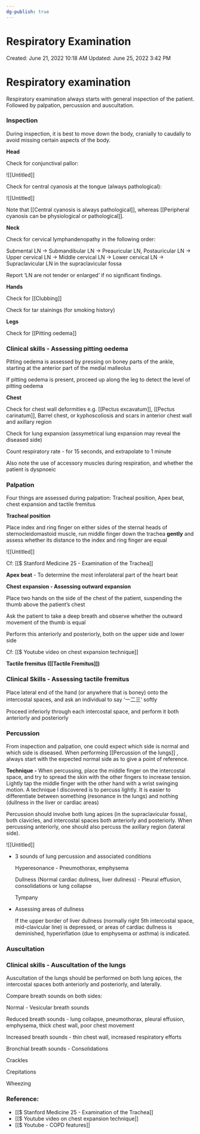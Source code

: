 ```yaml
---
dg-publish: true
---
```


# Respiratory Examination

Created: June 21, 2022 10:18 AM
Updated: June 25, 2022 3:42 PM

# Respiratory examination

Respiratory examination always starts with general inspection of the patient. Followed by palpation, percussion and auscultation.

### Inspection

During inspection, it is best to move down the body, cranially to caudally to avoid missing certain aspects of the body.

**Head**

Check for conjunctival pallor:

![[Untitled]]

Check for central cyanosis at the tongue (always pathological):

![[Untitled]]

Note that [[Central cyanosis is always pathological]], whereas [[Peripheral cyanosis can be physiological or pathological]].

**Neck**

Check for cervical lymphandenopathy in the following order:

Submental LN → Submandibular LN → Preauricular LN, Postauricular LN → Upper cervical LN → Middle cervical LN → Lower cervical LN → Supraclavicular LN in the supraclavicular fossa

Report ‘LN are not tender or enlarged’ if no significant findings.

**Hands**

Check for [[Clubbing]] 

Check for tar stainings (for smoking history)

**Legs**

Check for [[Pitting oedema]] 

### Clinical skills - Assessing pitting oedema

Pitting oedema is assessed by pressing on boney parts of the ankle, starting at the anterior part of the medial malleolus

If pitting oedema is present, proceed up along the leg to detect the level of pitting oedema

**Chest**

Check for chest wall deformities e.g. [[Pectus excavatum]], [[Pectus carinatum]], Barrel chest, or kyphoscoliosis and scars in anterior chest wall and axillary region

Check for lung expansion (assymetrical lung expansion may reveal the diseased side)

Count respiratory rate - for 15 seconds, and extrapolate to 1 minute

Also note the use of accessory muscles during respiration, and whether the patient is dyspnoeic

### Palpation

Four things are assessed during palpation: Tracheal position, Apex beat, chest expansion and tactile fremitus

**Tracheal position**

Place index and ring finger on either sides of the sternal heads of sternocleidomastoid muscle, run middle finger down the trachea **gently** and assess whether its distance to the index and ring finger are equal

![[Untitled]]

Cf: [[$ Stanford Medicine 25 - Examination of the Trachea]] 

**Apex beat** - To determine the most inferolateral part of the heart beat

**Chest expansion - Assessing outward expansion**

Place two hands on the side of the chest of the patient, suspending the thumb above the patient’s chest

Ask the patient to take a deep breath and observe whether the outward movement of the thumb is equal

Perform this anteriorly and posteriorly, both on the upper side and lower side

Cf: [[$ Youtube video on chest expansion technique]] 

**Tactile fremitus ([[Tactile Fremitus]])**

### Clinical Skills - Assessing tactile fremitus

Place lateral end of the hand (or anywhere that is boney) onto the intercostal spaces, and ask an individual to say ‘一二三‘ softly

Proceed inferiorly through each intercostal space, and perform it both anteriorly and posteriorly

### Percussion

From inspection and palpation, one could expect which side is normal and which side is diseased. When performing [[Percussion of the lungs]] , always start with the expected normal side as to give a point of reference.

**Technique -** When percussing, place the middle finger on the intercostal space, and try to spread the skin with the other fingers to increase tension. Lightly tap the middle finger with the other hand with a wrist swinging motion. A technique I discovered is to percuss lightly. It is easier to differentiate between something (resonance in the lungs) and nothing (dullness in the liver or cardiac areas)

Percussion should involve both lung apices (in the supraclavicular fossa), both clavicles, and intercostal spaces both anteriorly and posteriorly. When percussing anteriorly, one should also percuss the axillary region (lateral side).

![[Untitled]]

- 3 sounds of lung percussion and associated conditions
    
    Hyperesonance - Pneumothorax, emphysema
    
    Dullness (Normal cardiac dullness, liver dullness) -  Pleural effusion, consolidations or lung collapse
    
    Tympany
    
- Assessing areas of dullness
    
    If the upper border of liver dullness (normally right 5th intercostal space, mid-clavicular line) is depressed, or areas of cardiac dullness is deminished, hyperinflation (due to emphysema or asthma) is indicated.
    

### Auscultation

### Clinical skills - Auscultation of the lungs

Auscultation of the lungs should be performed on both lung apices, the intercostal spaces both anteriorly and posteriorly, and laterally.

Compare breath sounds on both sides:

Normal - Vesicular breath sounds

Reduced breath sounds - lung collapse, pneumothorax, pleural effusion, emphysema, thick chest wall, poor chest movement

Increased breath sounds - thin chest wall, increased respiratory efforts

Bronchial breath sounds - Consolidations

Crackles

Crepitations

Wheezing

### Reference:

- [[$ Stanford Medicine 25 - Examination of the Trachea]]
- [[$ Youtube video on chest expansion technique]]
- [[$ Youtube - COPD features]]